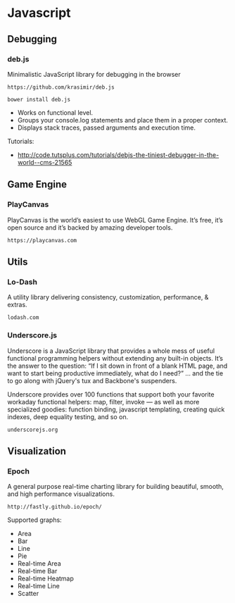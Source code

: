 # Javascript

## Debugging

### deb.js
Minimalistic JavaScript library for debugging in the browser

```
https://github.com/krasimir/deb.js

bower install deb.js
```
* Works on functional level.
* Groups your console.log statements and place them in a proper context.
* Displays stack traces, passed arguments and execution time.

Tutorials:
* http://code.tutsplus.com/tutorials/debjs-the-tiniest-debugger-in-the-world--cms-21565

## Game Engine

### PlayCanvas
PlayCanvas is the world’s easiest to use WebGL Game Engine. It’s free, it’s open source and it’s backed by amazing developer tools.

```
https://playcanvas.com
```

## Utils

### Lo-Dash
A utility library delivering consistency, customization, performance, & extras.

```
lodash.com
```

### Underscore.js
 Underscore is a JavaScript library that provides a whole mess of useful functional programming helpers without extending any built-in objects. It’s the answer to the question: “If I sit down in front of a blank HTML page, and want to start being productive immediately, what do I need?” … and the tie to go along with jQuery's tux and Backbone's suspenders.

Underscore provides over 100 functions that support both your favorite workaday functional helpers: map, filter, invoke — as well as more specialized goodies: function binding, javascript templating, creating quick indexes, deep equality testing, and so on.
```
underscorejs.org
```

## Visualization

### Epoch
A general purpose real-time charting library for building beautiful, smooth, and high performance visualizations.

```
http://fastly.github.io/epoch/
```

Supported graphs:
* Area
* Bar
* Line
* Pie
* Real-time Area
* Real-time Bar
* Real-time Heatmap
* Real-time Line
* Scatter
